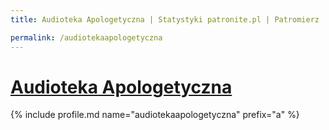 ```yaml
---
title: Audioteka Apologetyczna | Statystyki patronite.pl | Patromierz

permalink: /audiotekaapologetyczna
---
```


# [Audioteka Apologetyczna](https://patronite.pl/audiotekaapologetyczna)

{% include profile.md name="audiotekaapologetyczna" prefix="a" %}
